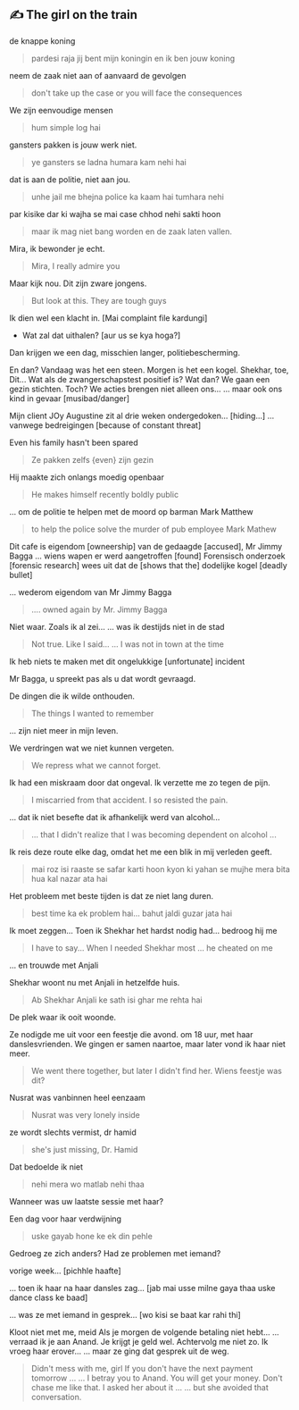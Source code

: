 ## :writing_hand: The girl on the train 
de knappe koning
  > pardesi raja
jij bent mijn koningin
en ik ben jouw koning

neem de zaak niet aan of aanvaard de gevolgen
  > don't take up the case or you will face the consequences

We zijn eenvoudige mensen
  > hum simple log hai

gansters pakken is jouw werk niet.
  > ye gansters se ladna humara kam nehi hai

dat is aan de politie, niet aan jou. 
  > unhe jail me bhejna police ka kaam hai tumhara nehi

par kisike dar ki wajha se mai case chhod nehi sakti hoon
  > maar ik mag niet bang worden en de zaak laten vallen.

Mira, ik bewonder je echt.
  > Mira, I really admire you

Maar kijk nou. Dit zijn zware jongens.
  > But look at this. They are tough guys

Ik dien wel een klacht in. [Mai complaint file kardungi]
- Wat zal dat uithalen? [aur us se kya hoga?]

Dan krijgen we een dag, misschien langer, politiebescherming.

En dan? Vandaag was het een steen. Morgen is het een kogel.
Shekhar, toe, Dit...
Wat als de zwangerschapstest positief is? Wat dan?
We gaan een gezin stichten. Toch?
We acties brengen niet alleen ons...
... maar ook ons kind in gevaar [musibad/danger]

Mijn client JOy Augustine zit al drie weken ondergedoken... [hiding...]
... vanwege bedreigingen [because of constant threat]

Even his family hasn't been spared
  > Ze pakken zelfs {even} zijn gezin 

Hij maakte zich onlangs moedig openbaar
  > He makes himself recently boldly public

... om de politie te helpen met de moord op barman Mark Matthew
  > to help the police solve the murder of pub employee Mark Mathew

Dit cafe is eigendom [owneership] van de gedaagde [accused], Mr Jimmy Bagga
... wiens wapen er werd aangetroffen [found]
Forensisch onderzoek [forensic research] wees uit dat de [shows that the] dodelijke kogel [deadly bullet]

... wederom eigendom van Mr Jimmy Bagga
  > .... owned again by Mr. Jimmy Bagga

Niet waar. Zoals ik al zei...
... was ik destijds niet in de stad
  > Not true. Like I said...
  > ... I was not in town at the time

Ik heb niets te maken met dit ongelukkige [unfortunate] incident

Mr Bagga, u spreekt pas als u dat wordt gevraagd.

De dingen die ik wilde onthouden.
  > The things I wanted to remember

... zijn niet meer in mijn leven.

We verdringen wat we niet kunnen vergeten.
  > We repress what we cannot forget.

Ik had een miskraam door dat ongeval.
Ik verzette me zo tegen de pijn.
  > I miscarried from that accident.
  I so resisted the pain.

... dat ik niet besefte dat ik afhankelijk werd van alcohol... 
  > ... that I didn't realize that I was becoming dependent on alcohol ...

Ik reis deze route elke dag, omdat het me een blik in mij verleden geeft. 
  > mai roz isi raaste se safar karti hoon kyon ki yahan se mujhe mera bita hua kal nazar ata hai

Het probleem met beste tijden is dat ze niet lang duren.
  > best time ka ek problem hai... bahut jaldi guzar jata hai

Ik moet zeggen... 
Toen ik Shekhar het hardst nodig had... 
bedroog hij me
  > I have to say...
    When I needed Shekhar most ...
    he cheated on me

... en trouwde met Anjali

Shekhar woont nu met Anjali in hetzelfde huis. 
  > Ab Shekhar Anjali ke sath isi ghar me rehta hai

De plek waar ik ooit woonde.

Ze nodigde me uit voor een feestje die avond.
om 18 uur, met haar danslesvrienden.
We gingen er samen naartoe, maar later vond ik haar niet meer.
  > We went there together, but later I didn't find her.
Wiens feestje was dit?

Nusrat was vanbinnen heel eenzaam
  > Nusrat was very lonely inside

ze wordt slechts vermist, dr hamid
  > she's just missing, Dr. Hamid

Dat bedoelde ik niet
  > nehi mera wo matlab nehi thaa

Wanneer was uw laatste sessie met haar?

Een dag voor haar verdwijning
  > uske gayab hone ke ek din pehle

Gedroeg ze zich anders? Had ze problemen met iemand?

vorige week... [pichhle haafte]

... toen ik haar na haar dansles zag... [jab mai usse milne gaya thaa uske dance class ke baad]

... was ze met iemand in gesprek... [wo kisi se baat kar rahi thi]

Kloot niet met me, meid
Als je morgen de volgende betaling niet hebt... 
... verraad ik je aan Anand.
Je krijgt je geld wel. Achtervolg me niet zo.
Ik vroeg haar erover... 
... maar ze ging dat gesprek uit de weg.
  > Didn't mess with me, girl
    If you don't have the next payment tomorrow ...
    ... I betray you to Anand.
    You will get your money. Don't chase me like that.
    I asked her about it ...
    ... but she avoided that conversation.




